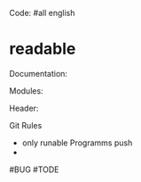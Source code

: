 Code:
#all english
# readable



Documentation:

Modules:


Header:


Git Rules
- only runable Programms push
- 
#BUG
#TODE